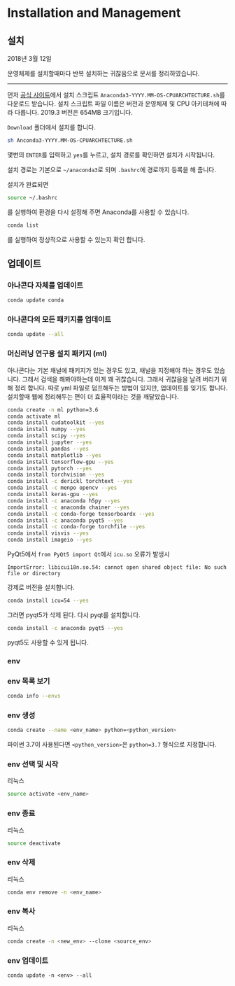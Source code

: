 # Installation and Management

## 설치

2018년 3월 12일

운영체제를 설치할때마다 반복 설치하는 귀찮음으로 문서를 정리하였습니다.

---

먼저 [공식 사이트](https://www.anaconda.com/distribution/#linux)에서 설치 스크립트 `Anaconda3-YYYY.MM-OS-CPUARCHTECTURE.sh`를 다운로드 받습니다. 설치 스크립트 파일 이름은 버전과 운영체제 및 CPU 아키테쳐에 따라 다릅니다. 2019.3 버전은 654MB 크기입니다.

`Download` 폴더에서 설치를 합니다.

```sh
sh Anconda3-YYYY.MM-OS-CPUARCHTECTURE.sh
```

몇번의 `ENTER`를 입력하고 `yes`를 누르고, 설치 경로를 확인하면 설치가 시작됩니다.

설치 경로는 기본으로 `~/anaconda3`로 되며 `.bashrc`에 경로까지 등록을 해 줍니다.

설치가 완료되면

```sh
source ~/.bashrc
```

를 실행하여 환경을 다시 설정해 주면 Anaconda를 사용할 수 있습니다.

```sh
conda list
```

를 실행하여 정상적으로 사용할 수 있는지 확인 합니다.

## 업데이트

### 아나콘다 자체를 업데이트

```sh
conda update conda
```

### 아나콘다의 모든 패키지를 업데이트

```sh
conda update --all
```

### 머신러닝 연구용 설치 패키지 (ml)

아나콘다는 기본 채널에 패키지가 있는 경우도 있고, 채널을 지정해야 하는 경우도 있습니다. 그래서 검색을 해봐야하는데 이게 꽤 귀찮습니다. 그래서 귀찮음을 날려 버리기 위해 정리 합니다. 따로 yml 파일로 덤프해두는 방법이 있지만, 업데이트를 잊기도 합니다. 설치할때 웹에 정리해두는 편이 더 효율적이라는 것을 깨달았습니다.

```sh
conda create -n ml python=3.6
conda activate ml
conda install cudatoolkit --yes
conda install numpy --yes
conda install scipy --yes
conda install jupyter --yes
conda install pandas --yes
conda install matplotlib --yes
conda install tensorflow-gpu --yes
conda install pytorch --yes
conda install torchvision --yes
conda install -c derickl torchtext --yes
conda install -c menpo opencv --yes
conda install keras-gpu --yes
conda install -c anaconda h5py --yes
conda install -c anaconda chainer --yes
conda install -c conda-forge tensorboardx --yes 
conda install -c anaconda pyqt5 --yes
conda install -c conda-forge torchfile --yes
conda install visvis --yes
conda install imageio --yes
```

PyQt5에서 `from PyQt5 import Qt`에서  `icu.so` 오류가 발생시

```
ImportError: libicui18n.so.54: cannot open shared object file: No such file or directory
```

강제로 버전을 설치합니다.

```sh
conda install icu=54 --yes
```

그러면 pyqt5가 삭제 된다. 다시 pyqt를 설치합니다.

```sh
conda install -c anaconda pyqt5 --yes
```

pyqt5도 사용할 수 있게 됩니다.

### env

### env 목록 보기

```sh
conda info --envs
```

### env 생성

```sh
conda create --name <env_name> python=<python_version>
```

파이썬 3.7이 사용된다면 `<python_version>`은  `python=3.7` 형식으로 지정합니다.

### env 선택 및 시작

리눅스

```sh
source activate <env_name>
```

### env 종료

리눅스

```sh
source deactivate
```

### env 삭제

리눅스

```sh
conda env remove -n <env_name>
```

### env 복사

리눅스

```sh
conda create -n <new_env> --clone <source_env>
```

### env 업데이트

```
conda update -n <env> --all
```

